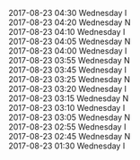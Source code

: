 2017-08-23 04:30 Wednesday  I  
2017-08-23 04:20 Wednesday  N  
2017-08-23 04:10 Wednesday  I  
2017-08-23 04:05 Wednesday  N  
2017-08-23 04:00 Wednesday  I  
2017-08-23 03:55 Wednesday  N  
2017-08-23 03:45 Wednesday  I  
2017-08-23 03:25 Wednesday  N  
2017-08-23 03:20 Wednesday  I  
2017-08-23 03:15 Wednesday  N  
2017-08-23 03:10 Wednesday  I  
2017-08-23 03:05 Wednesday  N  
2017-08-23 02:55 Wednesday  I  
2017-08-23 02:45 Wednesday  N  
2017-08-23 01:30 Wednesday  I  

